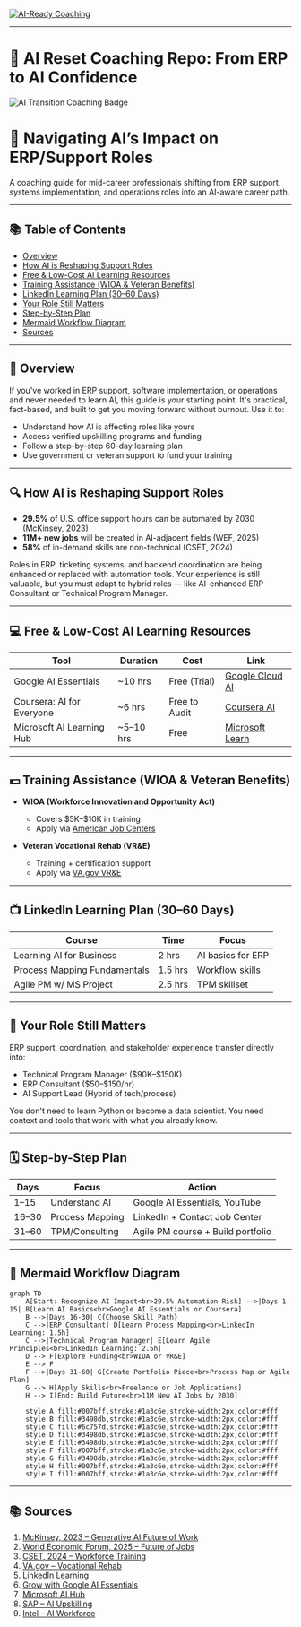 [![AI-Ready Coaching](https://img.shields.io/badge/AI--Ready-Coaching-blueviolet?style=for-the-badge\&logo=OpenAI)](https://github.com/emcdo411/ai-reset-coaching-repo)

---

# 🔁 AI Reset Coaching Repo: From ERP to AI Confidence

![AI Transition Coaching Badge](https://img.shields.io/badge/AI_Coaching-ERP_Support_Transition-blue)

# 🧠 Navigating AI’s Impact on ERP/Support Roles

A coaching guide for mid-career professionals shifting from ERP support, systems implementation, and operations roles into an AI-aware career path.

---

## 📚 Table of Contents

* [Overview](#overview)
* [How AI is Reshaping Support Roles](#how-ai-is-reshaping-support-roles)
* [Free & Low-Cost AI Learning Resources](#free--low-cost-ai-learning-resources)
* [Training Assistance (WIOA & Veteran Benefits)](#training-assistance-wioa--veteran-benefits)
* [LinkedIn Learning Plan (30–60 Days)](#linkedin-learning-plan-30-60-days)
* [Your Role Still Matters](#your-role-still-matters)
* [Step-by-Step Plan](#step-by-step-plan)
* [Mermaid Workflow Diagram](#mermaid-workflow-diagram)
* [Sources](#sources)

---

## 🧭 Overview

If you've worked in ERP support, software implementation, or operations and never needed to learn AI, this guide is your starting point. It's practical, fact-based, and built to get you moving forward without burnout. Use it to:

* Understand how AI is affecting roles like yours
* Access verified upskilling programs and funding
* Follow a step-by-step 60-day learning plan
* Use government or veteran support to fund your training

---

## 🔍 How AI is Reshaping Support Roles

* **29.5%** of U.S. office support hours can be automated by 2030 (McKinsey, 2023)
* **11M+ new jobs** will be created in AI-adjacent fields (WEF, 2025)
* **58%** of in-demand skills are non-technical (CSET, 2024)

Roles in ERP, ticketing systems, and backend coordination are being enhanced or replaced with automation tools. Your experience is still valuable, but you must adapt to hybrid roles — like AI-enhanced ERP Consultant or Technical Program Manager.

---

## 💻 Free & Low-Cost AI Learning Resources

| Tool                      | Duration   | Cost          | Link                                                             |
| ------------------------- | ---------- | ------------- | ---------------------------------------------------------------- |
| Google AI Essentials      | \~10 hrs   | Free (Trial)  | [Google Cloud AI](https://grow.google/ai-essentials)             |
| Coursera: AI for Everyone | \~6 hrs    | Free to Audit | [Coursera AI](https://www.coursera.org/learn/ai-for-everyone)    |
| Microsoft AI Learning Hub | \~5–10 hrs | Free          | [Microsoft Learn](https://learn.microsoft.com/en-us/training/ai) |

---

## 💵 Training Assistance (WIOA & Veteran Benefits)

* **WIOA (Workforce Innovation and Opportunity Act)**

  * Covers \$5K–\$10K in training
  * Apply via [American Job Centers](https://www.careeronestop.org/LocalHelp/AmericanJobCenters/find-american-job-centers.aspx)

* **Veteran Vocational Rehab (VR\&E)**

  * Training + certification support
  * Apply via [VA.gov VR\&E](https://www.va.gov/careers-employment/vocational-rehabilitation/)

---

## 📺 LinkedIn Learning Plan (30–60 Days)

| Course                       | Time    | Focus             |
| ---------------------------- | ------- | ----------------- |
| Learning AI for Business     | 2 hrs   | AI basics for ERP |
| Process Mapping Fundamentals | 1.5 hrs | Workflow skills   |
| Agile PM w/ MS Project       | 2.5 hrs | TPM skillset      |

---

## 🙌 Your Role Still Matters

ERP support, coordination, and stakeholder experience transfer directly into:

* Technical Program Manager (\$90K–\$150K)
* ERP Consultant (\$50–\$150/hr)
* AI Support Lead (Hybrid of tech/process)

You don't need to learn Python or become a data scientist. You need context and tools that work with what you already know.

---

## 🗓 Step-by-Step Plan

| Days  | Focus           | Action                            |
| ----- | --------------- | --------------------------------- |
| 1–15  | Understand AI   | Google AI Essentials, YouTube     |
| 16–30 | Process Mapping | LinkedIn + Contact Job Center     |
| 31–60 | TPM/Consulting  | Agile PM course + Build portfolio |

---

## 🔁 Mermaid Workflow Diagram

```mermaid
graph TD
    A[Start: Recognize AI Impact<br>29.5% Automation Risk] -->|Days 1-15| B[Learn AI Basics<br>Google AI Essentials or Coursera]
    B -->|Days 16-30| C{Choose Skill Path}
    C -->|ERP Consultant| D[Learn Process Mapping<br>LinkedIn Learning: 1.5h]
    C -->|Technical Program Manager| E[Learn Agile Principles<br>LinkedIn Learning: 2.5h]
    D --> F[Explore Funding<br>WIOA or VR&E]
    E --> F
    F -->|Days 31-60| G[Create Portfolio Piece<br>Process Map or Agile Plan]
    G --> H[Apply Skills<br>Freelance or Job Applications]
    H --> I[End: Build Future<br>11M New AI Jobs by 2030]

    style A fill:#007bff,stroke:#1a3c6e,stroke-width:2px,color:#fff
    style B fill:#3498db,stroke:#1a3c6e,stroke-width:2px,color:#fff
    style C fill:#6c757d,stroke:#1a3c6e,stroke-width:2px,color:#fff
    style D fill:#3498db,stroke:#1a3c6e,stroke-width:2px,color:#fff
    style E fill:#3498db,stroke:#1a3c6e,stroke-width:2px,color:#fff
    style F fill:#007bff,stroke:#1a3c6e,stroke-width:2px,color:#fff
    style G fill:#3498db,stroke:#1a3c6e,stroke-width:2px,color:#fff
    style H fill:#007bff,stroke:#1a3c6e,stroke-width:2px,color:#fff
    style I fill:#007bff,stroke:#1a3c6e,stroke-width:2px,color:#fff
```

---

## 📚 Sources

1. [McKinsey, 2023 – Generative AI Future of Work](https://www.mckinsey.com/mgi/our-research/generative-ai-and-the-future-of-work-in-america)
2. [World Economic Forum, 2025 – Future of Jobs](https://www.weforum.org/publications/the-future-of-jobs-report-2025/)
3. [CSET, 2024 – Workforce Training](https://cset.georgetown.edu/publication/ai-and-the-future-of-workforce-training/)
4. [VA.gov – Vocational Rehab](https://www.va.gov/careers-employment/vocational-rehabilitation/)
5. [LinkedIn Learning](https://www.linkedin.com/learning)
6. [Grow with Google AI Essentials](https://grow.google/ai-essentials)
7. [Microsoft AI Hub](https://learn.microsoft.com/en-us/training/ai)
8. [SAP – AI Upskilling](https://www.sap.com/blogs/upskilling-your-workforce-for-the-ai-era)
9. [Intel – AI Workforce](https://www.intel.com/content/www/us/en/education/higher-education/ai-for-workforce.html)
